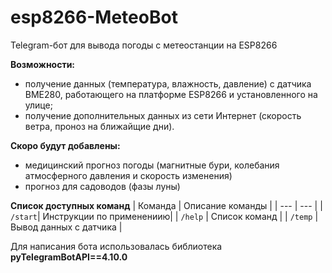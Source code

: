 # esp8266-MeteoBot
Telegram-бот для вывода погоды с метеостанции на ESP8266

**Возможности:**
- получение данных (температура, влажность, давление) с датчика BME280, работающего на платформе ESP8266 и установленного на улице;
- получение дополнительных данных из сети Интернет (скорость ветра, проноз на ближайщие дни).

**Скоро будут добавлены:**
- медицинский прогноз погоды (магнитные бури, колебания атмосферного давления и скорость изменения)
- прогноз для садоводов (фазы луны)


**Список доступных команд**
| Команда | Описание команды |
| --- | --- |
| `/start`| Инструкции по применениию|
| `/help` | Список команд |
| `/temp` | Вывод данных с датчика |

Для написания бота использовалась библиотека **pyTelegramBotAPI==4.10.0**

